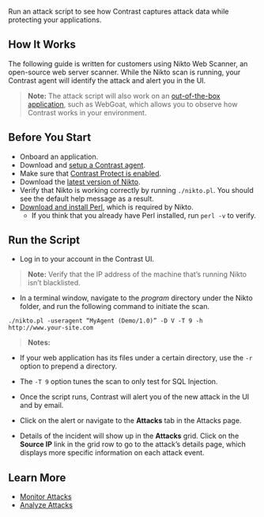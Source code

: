 
<!--
title: "Run an Attack Script"
description: "Run an attack script with Contrast"
tags: "user attack events run script ui"
-->

Run an attack script to see how Contrast captures attack data while protecting your applications. 

## How It Works 

The following guide is written for customers using Nikto Web Scanner, an open-source web server scanner. While the Nikto scan is running, your Contrast agent will identify the attack and alert you in the UI.

> **Note:** The attack script will also work on an [out-of-the-box application](installation-apps.html#sample-app), such as WebGoat, which allows you to observe how Contrast works in your environment. 

## Before You Start

* Onboard an application.
* Download and [setup a Contrast agent](installation-setup.html#quick-start). 
* Make sure that [Contrast Protect is enabled](admin-manageorgs.html#assess-protect). 
* Download the [latest version of Nikto](https://cirt.net/Nikto2).
* Verify that Nikto is working correctly by running `./nikto.pl`. You should see the default help message as a result. 
* [Download and install Perl](http://learn.perl.org/installing/), which is required by Nikto.
  * If you think that you already have Perl installed, run `perl -v` to verify. 

## Run the Script

* Log in to your account in the Contrast UI. 

> **Note:** Verify that the IP address of the machine that’s running Nikto isn’t blacklisted. 

* In a terminal window, navigate to the *program* directory under the Nikto folder, and run the following command to initiate the scan.

```
./nikto.pl -useragent “MyAgent (Demo/1.0)” -D V -T 9 -h http://www.your-site.com
```

> **Notes:**
 * If your web application has its files under a certain directory, use the `-r` option to prepend a directory.
 * The `-T 9` option tunes the scan to only test for SQL Injection.

* Once the script runs, Contrast will alert you of the new attack in the UI and by email. 
* Click on the alert or navigate to the **Attacks** tab in the Attacks page. 
* Details of the incident will show up in the **Attacks** grid. Click on the **Source IP** link in the grid row to go to the attack’s details page, which displays more specific information on each attack event. 


## Learn More 

* [Monitor Attacks](user-attacks.html#monitor)
* [Analyze Attacks](user-attacks.html#analyze-attacks)


